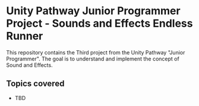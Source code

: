 # Unity Pathway Junior Programmer Project - Sounds and Effects Endless Runner

This repository contains the Third project from the Unity Pathway "Junior Programmer". The goal is to understand and implement the concept of Sound and Effects.

## Topics covered
* TBD
